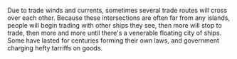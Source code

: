 Due to trade winds and currents, sometimes several trade routes will cross over each other. Because these intersections are often far from any islands, people will begin trading with other ships they see, then more will stop to trade, then more and more until there's a venerable floating city of ships. Some have lasted for centuries forming their own laws, and government charging hefty tarriffs on goods.



